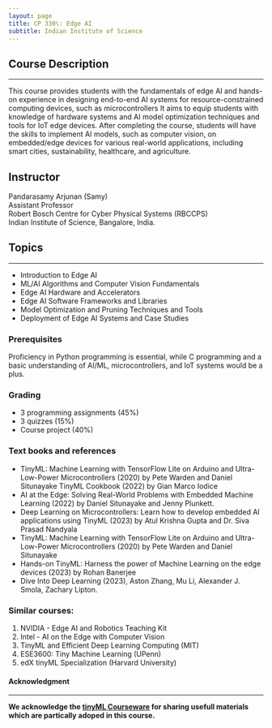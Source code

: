 ```yaml
---
layout: page
title: CP 330\: Edge AI
subtitle: Indian Institute of Science
---
```

## Course Description  
---  
This course provides students with the fundamentals of edge AI and hands-on experience in designing end-to-end AI systems for resource-constrained computing devices, such as microcontrollers It aims to equip students with knowledge of hardware systems and AI model optimization techniques and tools for IoT edge devices. After completing the course, students will have the skills to implement AI models, such as computer vision, on embedded/edge devices for various real-world applications, including smart cities, sustainability, healthcare, and agriculture.  

## Instructor
Pandarasamy Arjunan (Samy)  
Assistant Professor  
Robert Bosch Centre for Cyber Physical Systems (RBCCPS)  
Indian Institute of Science, Bangalore, India.  

## Topics
---
* Introduction to Edge AI
* ML/AI Algorithms and Computer Vision Fundamentals
* Edge AI Hardware and Accelerators
* Edge AI Software Frameworks and Libraries
* Model Optimization and Pruning Techniques and Tools
* Deployment of Edge AI Systems and Case Studies

### Prerequisites

Proficiency in Python programming is essential, while C programming and a basic understanding of AI/ML, microcontrollers, and IoT systems would be a plus.

### Grading
- 3 programming assignments (45%)
- 3 quizzes (15%)
- Course project (40%)

### Text books and references
 - TinyML: Machine Learning with TensorFlow Lite on Arduino and Ultra-Low-Power Microcontrollers (2020) by Pete Warden and Daniel Situnayake TinyML Cookbook (2022) by Gian Marco Iodice
 - AI at the Edge: Solving Real-World Problems with Embedded Machine Learning (2022) by Daniel Situnayake and Jenny Plunkett.
 - Deep Learning on Microcontrollers: Learn how to develop embedded AI applications using TinyML (2023) by Atul Krishna Gupta and Dr. Siva Prasad Nandyala
 - TinyML: Machine Learning with TensorFlow Lite on Arduino and Ultra-Low-Power Microcontrollers (2020) by Pete Warden and Daniel Situnayake
 - Hands-on TinyML: Harness the power of Machine Learning on the edge devices (2023) by Rohan Banerjee
 - Dive Into Deep Learning (2023), Aston Zhang, Mu Li, Alexander J. Smola, Zachary Lipton.

### Similar courses: 
1.	NVIDIA - Edge AI and Robotics Teaching Kit
2.	Intel - AI on the Edge with Computer Vision 
3.	TinyML and Efficient Deep Learning Computing (MIT)
4.	ESE3600: Tiny Machine Learning (UPenn)  
5.	edX tinyML Specialization (Harvard University)

#### Acknowledgment
---
**We acknowledge the [tinyML Courseware](https://github.com/tinyMLx/courseware) for sharing usefull materials which are partically adoped in this course.**

